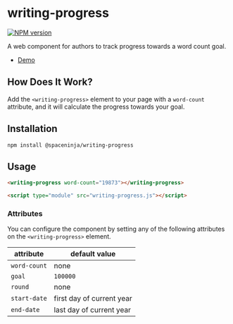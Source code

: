 # writing-progress

[![NPM version](http://img.shields.io/npm/v/@spaceninja/writing-progress.svg)](https://www.npmjs.org/package/@spaceninja/writing-progress)

A web component for authors to track progress towards a word count goal.

- [Demo](https://writing-progress.netlify.app/)

## How Does It Work?

Add the `<writing-progress>` element to your page with a `word-count` attribute, and it will calculate the progress towards your goal.

## Installation

```shell
npm install @spaceninja/writing-progress
```

## Usage

```html
<writing-progress word-count="19873"></writing-progress>

<script type="module" src="writing-progress.js"></script>
```

### Attributes

You can configure the component by setting any of the following attributes on the `<writing-progress>` element.

| attribute    | default value             |
| ------------ | ------------------------- |
| `word-count` | none                      |
| `goal`       | `100000`                  |
| `round`      | none                      |
| `start-date` | first day of current year |
| `end-date`   | last day of current year  |
